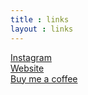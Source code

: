 ```yaml
---
title : links
layout : links
---
```


<div class="links">
    <div class="button-div insta-div">
        <i class="fab fa-instagram insta-icon"></i>
        <a href="#" class="button instagram">
            Instagram
        </a>
    </div>
    <div class="button-div web-div">
        <i class="fas fa-globe web-icon"></i>
        <a href="#" class="button website">
            Website
        </a>
    </div>
    <div class="button-div bmac-div">
        <i class="fas fa-coffee bmac-icon"></i>
        <a href="#" class="button bmac">
            Buy me a coffee
        </a>
    </div>
</div>